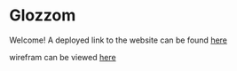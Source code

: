 # Glozzom

Welcome! A deployed link to the website can be found [here](https://websiteurl_tbc.com)

wirefram can be viewed [here](https://github.com/sherryrich/glozzom/blob/main/assets/wireframes/glozzam_wireframe.pdf)

